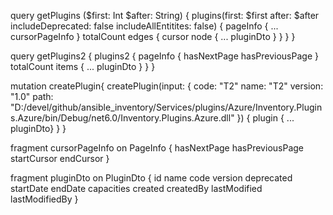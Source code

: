 query getPlugins ($first: Int $after: String) {
  plugins(first: $first  after: $after includeDeprecated: false includeAllEntitites: false) {
    pageInfo { ... cursorPageInfo }
    totalCount
    edges
    {
      cursor
      node { ... pluginDto }
    }
  }
}

query getPlugins2 {
  plugins2 {
    pageInfo {
      hasNextPage
      hasPreviousPage
    }
    totalCount
    items { ... pluginDto }
  }
}

mutation createPlugin{
  createPlugin(input: {
    code: "T2"
    name: "T2"
    version: "1.0"
    path: "D:/devel/github/ansible_inventory/Services/plugins/Azure/Inventory.Plugins.Azure/bin/Debug/net6.0/Inventory.Plugins.Azure.dll"
  }) {
    plugin { ... pluginDto}
  }
}

fragment cursorPageInfo on PageInfo
{
      hasNextPage
      hasPreviousPage
      startCursor
      endCursor
}

fragment pluginDto on PluginDto
{
  id
  name
  code
  version
  deprecated
  startDate
  endDate
  capacities
  created
  createdBy
  lastModified
  lastModifiedBy
}
